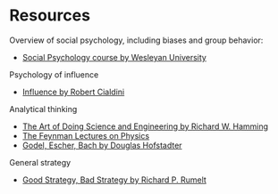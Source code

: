 # Resources

Overview of social psychology, including biases and group behavior:
- [Social Psychology course by Wesleyan University](https://www.coursera.org/learn/social-psychology)

Psychology of influence
- [Influence by Robert Cialdini](https://www.goodreads.com/book/show/28815.Influence)

Analytical thinking
- [The Art of Doing Science and Engineering by Richard W. Hamming](https://worrydream.com/refs/Hamming_1997_-_The_Art_of_Doing_Science_and_Engineering.pdf)
- [The Feynman Lectures on Physics](https://www.feynmanlectures.caltech.edu/)
- [Godel, Escher, Bach by Douglas Hofstadter](https://www.goodreads.com/book/show/24113.G_del_Escher_Bach)

General strategy
- [Good Strategy, Bad Strategy by Richard P. Rumelt](https://www.goodreads.com/book/show/11721966-good-strategy-bad-strategy)
